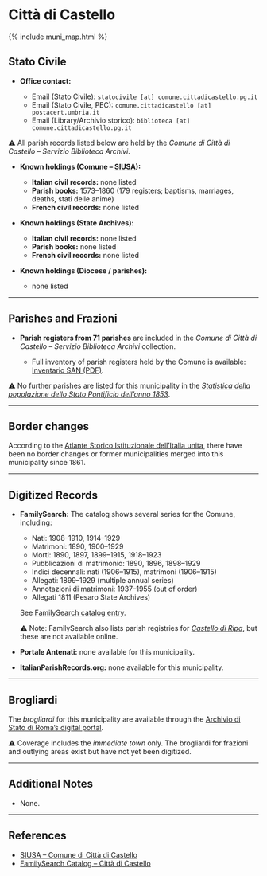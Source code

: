 # Città di Castello

{% include muni_map.html %}

## Stato Civile

* **Office contact:**

  * Email (Stato Civile): `statocivile [at] comune.cittadicastello.pg.it`
  * Email (Stato Civile, PEC): `comune.cittadicastello [at] postacert.umbria.it`
  * Email (Library/Archivio storico): `biblioteca [at] comune.cittadicastello.pg.it`

⚠️ All parish records listed below are held by the *Comune di Città di Castello – Servizio Biblioteca Archivi*.

* **Known holdings (Comune – [SIUSA](https://siusa-archivi.cultura.gov.it/cgi-bin/siusa/pagina.pl?TipoPag=comparc&Chiave=603136)):**

  * **Italian civil records:** none listed
  * **Parish books:** 1573–1860 (179 registers; baptisms, marriages, deaths, stati delle anime)
  * **French civil records:** none listed

* **Known holdings (State Archives):**

  * **Italian civil records:** none listed
  * **Parish books:** none listed
  * **French civil records:** none listed

* **Known holdings (Diocese / parishes):**

  * none listed

---

## Parishes and Frazioni

* **Parish registers from 71 parishes** are included in the *Comune di Città di Castello – Servizio Biblioteca Archivi* collection.

    * Full inventory of parish registers held by the Comune is available: [Inventario SAN (PDF)](https://inventari-san.cultura.gov.it/inventari/2145/pdf).

⚠️ No further parishes are listed for this municipality in the *[Statistica della popolazione dello Stato Pontificio dell’anno 1853](https://www.google.it/books/edition/Statistics_della_popolazione_dello_Stato/v6dCAQAAMAAJ)*.

---

## Border changes

According to the [Atlante Storico Istituzionale dell’Italia unita](http://dati.san.beniculturali.it/asi/local/), there have been no border changes or former municipalities merged into this municipality since 1861.

---

## Digitized Records

* **FamilySearch:** The catalog shows several series for the Comune, including:

  * Nati: 1908–1910, 1914–1929
  * Matrimoni: 1890, 1900–1929
  * Morti: 1890, 1897, 1899–1915, 1918–1923
  * Pubblicazioni di matrimonio: 1890, 1896, 1898–1929
  * Indici decennali: nati (1906–1915), matrimoni (1906–1915)
  * Allegati: 1899–1929 (multiple annual series)
  * Annotazioni di matrimoni: 1937–1955 (out of order)
  * Allegati 1811 (Pesaro State Archives)

  See [FamilySearch catalog entry](https://www.familysearch.org/en/search/catalog/759030).
  
  ⚠️ Note: FamilySearch also lists parish registries for *[Castello di Ripa](https://www.familysearch.org/en/search/catalog/99481)*, but these are not available online.

* **Portale Antenati:** none available for this municipality.

* **ItalianParishRecords.org:** none available for this municipality.

---

## Brogliardi

The *brogliardi* for this municipality are available through the [Archivio di Stato di Roma’s digital portal](https://imagoarchiviodistatoroma.cultura.gov.it/Gregoriano/s_brogliardi.php?Provincia=Perugia&Denominazione=Citt%C3%A0%20di%20Castello).

⚠️ Coverage includes the *immediate town* only. The brogliardi for frazioni and outlying areas exist but have not yet been digitized.

---

## Additional Notes

* None.

---

## References

* [SIUSA – Comune di Città di Castello](https://siusa-archivi.cultura.gov.it/cgi-bin/siusa/pagina.pl?TipoPag=comparc&Chiave=603136)
* [FamilySearch Catalog – Città di Castello](https://www.familysearch.org/en/search/catalog/759030)
